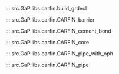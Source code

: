 ::: src.GaP.libs.carfin.build_grdecl

::: src.GaP.libs.carfin.CARFIN_barrier

::: src.GaP.libs.carfin.CARFIN_cement_bond

::: src.GaP.libs.carfin.CARFIN_core

::: src.GaP.libs.carfin.CARFIN_pipe_with_oph

::: src.GaP.libs.carfin.CARFIN_pipe

